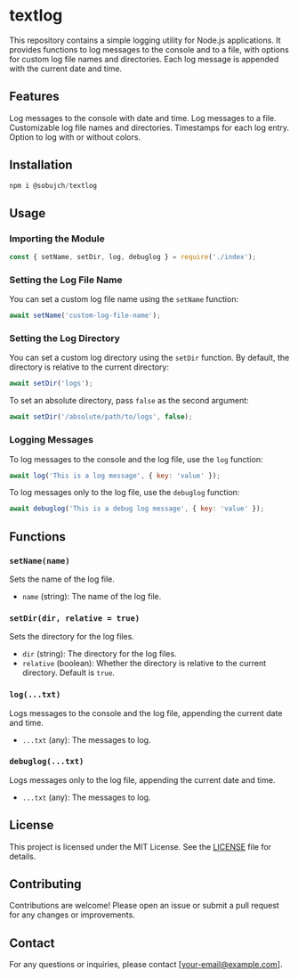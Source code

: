 # textlog
This repository contains a simple logging utility for Node.js applications. It provides functions to log messages to the console and to a file, with options for custom log file names and directories. Each log message is appended with the current date and time.

## Features
Log messages to the console with date and time.
Log messages to a file.
Customizable log file names and directories.
Timestamps for each log entry.
Option to log with or without colors.

## Installation
```javascript
npm i @sobujch/textlog
```

## Usage

### Importing the Module

```javascript
const { setName, setDir, log, debuglog } = require('./index');
```

### Setting the Log File Name

You can set a custom log file name using the `setName` function:

```javascript
await setName('custom-log-file-name');
```

### Setting the Log Directory

You can set a custom log directory using the `setDir` function. By default, the directory is relative to the current directory:

```javascript
await setDir('logs');
```

To set an absolute directory, pass `false` as the second argument:

```javascript
await setDir('/absolute/path/to/logs', false);
```

### Logging Messages

To log messages to the console and the log file, use the `log` function:

```javascript
await log('This is a log message', { key: 'value' });
```

To log messages only to the log file, use the `debuglog` function:

```javascript
await debuglog('This is a debug log message', { key: 'value' });
```

## Functions

### `setName(name)`

Sets the name of the log file.

- `name` (string): The name of the log file.

### `setDir(dir, relative = true)`

Sets the directory for the log files.

- `dir` (string): The directory for the log files.
- `relative` (boolean): Whether the directory is relative to the current directory. Default is `true`.

### `log(...txt)`

Logs messages to the console and the log file, appending the current date and time.

- `...txt` (any): The messages to log.

### `debuglog(...txt)`

Logs messages only to the log file, appending the current date and time.

- `...txt` (any): The messages to log.

## License

This project is licensed under the MIT License. See the [LICENSE](LICENSE) file for details.

## Contributing

Contributions are welcome! Please open an issue or submit a pull request for any changes or improvements.

## Contact

For any questions or inquiries, please contact [your-email@example.com].